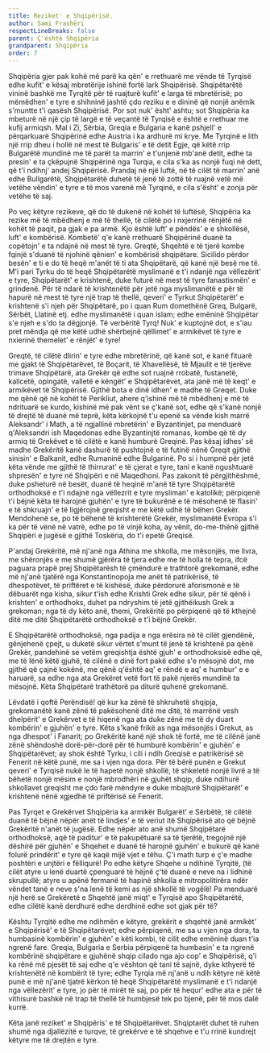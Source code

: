 ```yaml
---
title: Reziket' e Shqipërisë.
author: Sami Frashëri
respectLineBreaks: false
parent: Ç'është Shqipëria
grandparent: Shqipëria
order: 7
---
```


Shqipëria gjer pak kohë më parë ka qën' e
rrethuarë me vënde të Tyrqisë edhe kufit' e kësaj
mbretërije ishinë fortë lark Shqipërisë. Shqipëtarëtë
vininë bashkë me Tyrqitë për të ruajturë kufit' e larga të
mbretërisë; po mëmëdhen' e tyre e shihninë jashtë çdo
reziku e e dininë që nonjë anëmik s'muntte t'i qasësh
Shqipërisë. Por sot nuk' ësht' ashtu; sot Shqipëria ka
mbeturë në një çip të largë e të veçantë të Tyrqisë e është
e rrethuar me kufij armiqsh. Mal i Zi, Sërbia, Greqia e
Bulgaria e kanë pshjell' e përqarkuarë Shqipërinë edhe
Austria i ka ardhurë mi krye. Me Tyrqinë e lith një rrip
dheu i hollë në mest të Bulgaris' e të detit Egje, që këtë
rrip Bulgarëtë mundinë me të parët ta marrin' e t'unjenë
mb'anë detit, edhe ta presin' e ta çkëpujnë Shqipërinë nga
Turqia, e cila s'ka as nonjë fuqi në dett, që t'i ndihnj' andej
Shqipërisë. Prandaj në një luftë, në të cilët të marrin' anë
edhe Bullgarëtë, Shqipëtarëtë duhetë të jenë të zottë të
ruajnë vetë më vetëhe vëndin' e tyre e të mos varenë më
Tyrqinë, e cila s'ësht' e zonja për vetëhe të saj.

Po veç këtyre rezikeve, që do të dukenë në kohët të
luftësë, Shqipëria ka rezike më të mbëdhenj e më të thellë,
të cilëtë po i nxjerrinë rënjëtë në kohët të paqit, pa gjak e
pa armë. Kjo është luft' e pëndës' e e shkollësë, luft' e
kombërisë. Kombetë' q'e kanë rrethuarë Shqipërinë duanë
ta copëtojn' e ta ndajnë në mest të tyre. Greqtë, Shqehtë e
të tjerë kombe fqinjë s'duanë të njohinë qënien' e
kombërisë shqipëtare. Sicilido përdor besën' e ti e do të
heqë m'anët të ti ata Shqipëtarë, që kanë një besë me të.
M'i pari Tyrku do të heqë Shqipëtarëtë myslimanë e t'i
ndanjë nga vëllezërit' e tyre, Shqipëtarët' e krishtenë,
duke futurë në mest të tyre fanastismën' e grindenë. Për
të ndarë të krishtenëtë për jetë nga myslimanëtë e për të
hapurë në mest të tyre një trap të thellë, qeveri' e Tyrkut
Shqipëtarët' e krishtenë s'i njeh për Shqipëtarë, po i quan
Rum domethënë Greq, Bulgarë, Sërbët, Llatinë etj. edhe
myslimanëtë i quan islam; edhe emëninë Shqipëtar s'e
njeh e s'do ta dëgjonjë. Të verbëritë Tyrq! Nuk' e kuptojnë
dot, e s'iau pret mëndja që me këtë udhë shërbejnë
qëllimet' e armikëvet të tyre e nxierinë themelet' e rënjët'
e tyre!

Greqtë, të cilëtë dlirin' e tyre edhe mbretërinë, që
kanë sot, e kanë fituarë me gjakt të Shqipëtarëvet, të
Boçarit, të Xhavellësë, të Mjaulit e të tjerëve trimave
Shqipëtarë, ata Grekër që edhe sot ruajnë rrobatë,
fustanetë, kallcetë, opingatë, valletë e këngët' e
Shqipëtarëvet, ata janë më të keqt' e armikëvet të
Shqipërisë. Gjithë bota e dinë idhen' e madhe të Greqet.
Duke me qënë që në kohët të Perikliut, ahere q'ishinë më
të mbëdhenj e më të ndrituarë se kurdo, kishinë më pak
vënt se ç'kanë sot, edhe që s'kanë nonjë të drejtë të duanë
më teprë, këta kërkojnë t'u epenë sa vënde kish marrë
Aleksandr' i Math, a të ngjallinë mbretërin' e Byzantinjet,
pa menduarë q'Aleksandri ish Maqedonas edhe
Byzantinjtë romanas, kombe që të dy armiq të Grekëvet e
të cilëtë e kanë humburë Greqinë. Pas kësaj idhes' së
madhe Grekëritë kanë dashurë të pushtojnë e të futinë
nënë Greqit gjithë sinisin' e Balkanit, edhe Rumaninë
edhe Bulgarinë. Po si i humpnë për jetë këta vënde me
gjithë të thirrurat' e të çjerat e tyre, tani e kanë
ngushtuarë shpresën' e tyre në Shqipëri e në Maqedhoni.
Pas zakonit të përgjithëshmë, duke psheturë në besët,
duanë të heqinë m'anë të tyre Shqipëtarëtë orthodhoksë e
t'i ndajnë nga vëllezrit e tyre mysliman' e katolikë;
përpiqenë t'i bëjnë këta të harojnë gjuhën' e tyre të
bukurënë e të mësohenë të flasin' e të shkruajn' e të
ligjërojnë greqisht e me këtë udhë të bëhen Grekër.
Mendohenë se, po të bëhenë të krishterëtë Grekër,
myslimanëtë Evropa s'i ka për të vënë në vatrë, edhe po
të vinjë koha, ay vënit, do-me-thënë gjithë Shqipëri e
jugësë e gjithë Toskëria, do t'i epetë Greqisë.

P'andaj Grekëritë, më nj'anë nga Athina me
shkolla, me mësonjës, me livra, me shëronjës e me shumë
gjërëra të tjera edhe me të holla të tepra, ifcë paguara
prapë prej Shqipëtarësh të çmëndurë e trathtorë
grekomanë, edhe më nj'anë tjatërë nga Konstantinopoja
me anët të patrikërisë, të dhespotëvet, të priftëret e të
kishësë, duke përdorurë aforismonë e të dëbuarët nga
kisha, sikur t'ish edhe Krishti Grek edhe sikur, për të
qënë i krishten' e orthodhoks, duhet pa ndryshim të jetë
gjithëikush Grek a grekoman; nga të dy këto anë, themi,
Grekëritë po përpiqenë që të kthejnë ditë me ditë
Shqipëtarëtë orthodhoksë e t'i bëjnë Grekër.

E Shqipëtarëtë orthodhoksë, nga padija e nga
erësira në të cilët gjendënë, gënjehenë çpejt, u duketë
sikur vërtet s'munt të jenë të krishtenë pa qënë Grekër,
pandehinë se vetëm greqishtja është gjuh' e orthodhoksisë
edhe që, me të lënë këtë gjuhë, të cilënë e dinë fort pakë
edhe s'e mësojnë dot, me gjithë që çajnë kokënë, me qënë
q'është aq' e rëndë e aq' e humbur' e e haruarë, sa edhe
nga ata Grekëret vetë fort të pakë njerës mundinë ta
mësojnë. Këta Shqipëtarë trathëtorë pa diturë quhenë
grekomanë.

Lëvdatë i qoftë Perëndisë! që kur ka zënë të
shkruhetë shqipja, grekomanëtë kanë zënë të pakësohenë
ditë me ditë, të marrënë vesh dhelpërit' e Grekërvet e të
hiqenë nga ata duke zënë me të dy duart kombërin' e
gjuhën' e tyre. Këta s'kanë frikë as nga mësonjës i Grekut,
as nga dhespot' i Fanarit; po Grekëritë kanë një shok të
fortë, me të cilënë janë zënë shëndoshë dorë-për-dorë për
të humburë kombërin' e gjuhën' e Shqipëtarëvet; ay shok
është Tyrku, i cili i ndih Greqisë e patrikërisë së Fenerit
në këtë punë, me sa i vjen nga dora. Për të bërë punën e
Grekut qeveri' e Tyrqisë nukë le të hapetë nonjë shkollë,
të shkeletë nonjë livrë a të bëhetë nonjë mësim e nonjë
mbrodhëri në gjuhët shqip, duke ndihurë shkollavet
greqisht me çdo farë mëndyre e duke mbajturë
Shqipëtarët' e krishtenë nënë xgjedhë të priftërisë së
Fenerit.

Pas Tyrqet e Grekërvet Shqipëria ka armikër
Bulgarët' e Sërbëtë, të cilëtë duanë të bëjnë nëpër anët të
lindjes' e të veriut itë Shqipërisë ato që bëjnë Grekëritë
n'anët të jugësë. Edhe nëpër ato anë shumë Shqipëtarë
orthodhoksë, aqë të paditur' e të pakupëtuarë sa të tjerëtë,
tregojnë një dëshirë për gjuhën' e Shqehet e duanë të
harojnë gjuhën' e bukurë që kanë folurë prindërit' e tyre
që kaqë mijë vjet e tëhu. Ç'i math turp e ç'e madhe
poshtëri e unjtëri e fëlliqurë! Po edhe këtyre Shqehe u
ndihinë Tyrqitë, (të cilët atyre u lenë duartë çpenguarë të
hëjnë ç'të duanë e neve na i lidhinë skrupullë; atyre u
apënë fermanë të hapinë shkolla e mitropolitirëra ndër
vëndet tanë e neve s'na lenë të kemi as një shkollë të
vogëlë! Pa menduarë një herë se Grekëretë e Shqehtë janë
miqt' e Tyrqisë apo Shqipëtarëtë, edhe cilëtë kanë
derdhurë edhe derdhinë edhe sot gjak për të?

Kështu Tyrqitë edhe me ndihmën e këtyre, grekërit
e shqehtë janë armikët' e Shqipërisë' e të Shqipëtarëvet;
edhe përpiqenë, me sa u vjen nga dora, ta humbasinë
kombërin' e gjuhën' e këti kombi, të cilit edhe emëninë
duan t'ia ngrenë fare. Greqia, Bulgaria e Serbia përpiqenë
ta humbasin' e ta ngrenë kombërinë shqipëtare e gjuhënë
shqip cilado nga ajo cop' e Shqipërisë, q'i ka rënë më pjesët
të saj edhe q'e vështon që tani të sajnë, dyke kthyerë të
krishtenëtë në kombërit të tyre; edhe Tyrqia më nj'anë u
ndih këtyre në këtë punë e më nj'anë tjatrë kërkon të heqë
Shqipëtarëtë myslimanë e t'i ndanjë nga vëllezërit' e tyre,
jo për të mirët të saj, po për të hequr' edhe ata e për të
vithisurë bashkë në trap të thellë të humbjesë tek po
bjenë, për të mos dalë kurrë.

Këta janë reziket' e Shqipëris' e të Shqipëtarëvet.
Shqiptarët duhet të ruhen shumë nga djallëzitë e turqve,
të grekërve e të shqehve e t'u rrinë kundrejt këtyre me të
drejtën e tyre.
